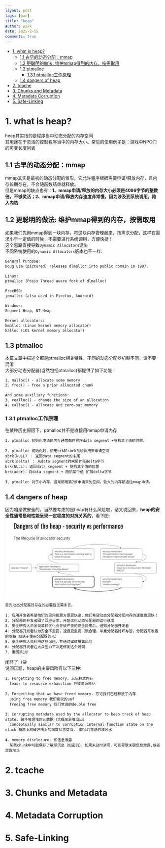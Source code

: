 ```yaml
---
layout: post
tags: [pwn]
title: "heap"
author: wsxk
date: 2025-2-15
comments: true
---
```


- [1. what is heap?](#1-what-is-heap)
  - [1.1 古早的动态分配：mmap](#11-古早的动态分配mmap)
  - [1.2 更聪明的做法: 维护mmap得到的内存，按需取用](#12-更聪明的做法-维护mmap得到的内存按需取用)
  - [1.3 ptmalloc](#13-ptmalloc)
    - [1.3.1 ptmalloc工作原理](#131-ptmalloc工作原理)
  - [1.4 dangers of heap](#14-dangers-of-heap)
- [2. tcache](#2-tcache)
- [3. Chunks and Metadata](#3-chunks-and-metadata)
- [4. Metadata Corruption](#4-metadata-corruption)
- [5. Safe-Linking](#5-safe-linking)


# 1. what is heap?<br>
heap其实指的是程序当中动态分配的内存空间<br>
其用途在于灵活的控制程序当中的内存大小。常见的使用例子是：游戏中NPC们的可变长度列表<br>
## 1.1 古早的动态分配：mmap<br>
mmap其实是最初的动态分配的雏形，它允许程序根据需要申请/释放内存，且内存长期存在，不会随函数结束就释放。<br>
但是mmap的缺点也有：**1、mmap申请/释放的内存大小必须是4096字节的整数倍，不够灵活；2、mmap申请/释放内存速度非常慢，因为涉及到系统调用，陷入内核**<br>
## 1.2 更聪明的做法: 维护mmap得到的内存，按需取用<br>
如果我们先用mmap得到一块内存，将这块内存管理起来，按需求分配，这样在需求小于一定值的时候，不需要进行系统调用，方便快捷！<br>
这个思路直接导致`Dynamic Allocators`诞生<br>
不同系统使用的`Dynamic Allocators`版本也不一样:<br>
```
General Purpose:
Doug Lea (pictured) releases dlmalloc into public domain in 1987.

Linux:
ptmalloc (Posix Thread aware fork of dlmalloc)

FreeBSD:
jemalloc (also used in Firefox, Android)

Windows:
Segment Heap, NT Heap

Kernel allocators:
kmalloc (Linux kernel memory allocator)
kalloc (iOS kernel memory allocator)
```

## 1.3 ptmalloc<br>
本篇文章中描述全都是ptmalloc相关特性，不同的动态分配器机制不同，请不要混淆<br>
大部分动态分配器(当然包括ptmalloc)都提供了如下功能：<br>
```
1. malloc() - allocate some memory
2. free() - free a prior allocated chunk

And some auxiliary functions:
3. realloc() - change the size of an allocation
4. calloc() - allocate and zero-out memory
```

### 1.3.1 ptmalloc工作原理<br>
在某种历史原因下，ptmalloc并不是直接用mmap申请内存<br>

```
1. ptmalloc 初始化申请的内存通常都在程序data segment +随机某个值的位置。

2. ptmalloc 初始化时，使用brk和sbrk系统调用来申请空间
sbrk(NULL) ： 返回data segment的末尾
sbrk(delta) ： 从data segment的末尾扩张delta字节
brk(NULL): 返回data segment + 随机某个值的位置
brk(addr)：将data segment + 随机某个值 扩展delta字节

3. ptmalloc 对于小内存，通常都用第2步申请来的空间，较大的内存都通过mmap申请。
```
## 1.4 dangers of heap<br>
因为咱是做安全的，当然要考虑的是heap有什么风险啦，话又说回来，**heap的安全性通常是和性能呈现一定程度的对抗关系的**，看下图:<br>
![](https://raw.githubusercontent.com/wsxk/wsxk_pictures/main/2024-9-25/20250223090802.png)
```
首先动态分配器其存在的必要性无需多言。

1. 应用开发者希望他们的应用能更方便更快速，他们希望动态分配器分配内存的速度也更快！
2. 分配器的开发者回了回应诉求，开始优化动态分配器的运行速度
3. 安全研究人员发现某种优化会导致严重的安全隐患后，通知分配器开发者
4. 分配器开发者认为安全不重要，速度更重要（很合理，毕竟分配器好坏与否，分配器开发者的收益 取决于使用分配器的人）
5. 安全研究人员利用这些风险，并通过媒体揭露风险
6. 分配器开发者在大众压力下决定修复这个漏洞
7. 重回第1步
```
闭环了（😀<br>
说回正题，heap的主要风险有以下三种:<br>
```
1. Forgetting to free memory. 忘记释放内存
  leads to resource exhaustion 导致资源耗尽

2. Forgetting that we have freed memory. 忘记我们已经释放了内存
  using free memory 我们常说的uaf
  freeing free memory 我们常说的double free

3. Corrupting metadata used by the allocator to keep track of heap state. 破坏管理堆的元数据（大概率是堆溢出）
  conceptually similar to corruption internal function state on the stack 概念上和破坏栈上的函数状态类似， 即我们常说的堆风水

4. memory disclosure. 即信息泄露
  某些chunk中可能保存了敏感信息（如密码），如果未及时清零，可能导致关键信息泄露,或者泄露地址
```

# 2. tcache<br>

# 3. Chunks and Metadata<br>

# 4. Metadata Corruption<br>

# 5. Safe-Linking<br>




<!-- Google tag (gtag.js) -->
<script async src="https://www.googletagmanager.com/gtag/js?id=G-C22S5YSYL7"></script>
<script>
  window.dataLayer = window.dataLayer || [];
  function gtag(){dataLayer.push(arguments);}
  gtag('js', new Date());

  gtag('config', 'G-C22S5YSYL7');
</script>